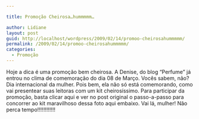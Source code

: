 ```yaml
---

title: Promoção Cheirosa…hummmmm…

author: Lidiane
layout: post
guid: http://localhost/wordpress/2009/02/14/promoo-cheirosahummmmm/
permalink: /2009/02/14/promoo-cheirosahummmmm/
categories:
  - Promoção
---
```

Hoje a dica é uma promoção bem cheirosa. A Denise, do blog “Perfume” já entrou no clima de comemoração do dia 08 de Março. Vocês sabem, não? Dia internacional da mulher. Pois bem, ela não só está comemorando, como vai presentear suas leitoras com um kit cheirosíssimo. Para participar da promoção, basta clicar aqui e ver no post original o passo-a-passo para concorrer ao kit maravilhoso dessa foto aqui embaixo. Vai lá, mulher! Não perca tempo!!!!!!!!!!!!